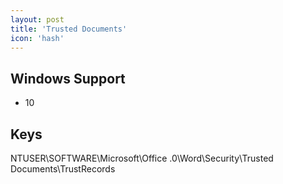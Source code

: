 ```yaml
---
layout: post
title: 'Trusted Documents'
icon: 'hash'
---
```


## Windows Support

- 10



## Keys

NTUSER\SOFTWARE\Microsoft\Office.0\Word\Security\Trusted Documents\TrustRecords

